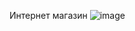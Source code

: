 Интернет магазин
![image](https://github.com/necessary22/drawio/assets/93242683/3dcb9490-c351-4d98-bb42-0e225c5083e9)


